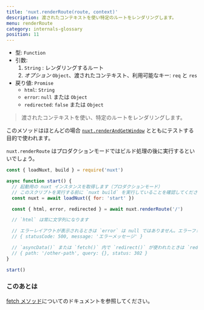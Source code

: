 ```yaml
---
title: 'nuxt.renderRoute(route, context)'
description: 渡されたコンテキストを使い特定のルートをレンダリングします。
menu: renderRoute
category: internals-glossary
position: 11
---
```


- 型: `Function`
- 引数:
  1. `String` : レンダリングするルート
  2. _オプション_ `Object`、渡されたコンテキスト、利用可能なキー: `req` と `res`
- 戻り値: `Promise`
  - `html`: `String`
  - `error`: `null` または `Object`
  - `redirected`: `false` または `Object`

> 渡されたコンテキストを使い、特定のルートをレンダリングします。

このメソッドはほとんどの場合 [`nuxt.renderAndGetWindow`](/docs/2.x/internals-glossary/nuxt-render-and-get-window) とともにテストする目的で使われます。

<base-alert>

`nuxt.renderRoute` はプロダクションモードではビルド処理の後に実行するといいでしょう。

</base-alert>

```js
const { loadNuxt, build } = require('nuxt')

async function start() {
  // 起動用の nuxt インスタンスを取得します（プロダクションモード）
  // このスクリプトを実行する前に `nuxt build` を実行していることを確認してください
  const nuxt = await loadNuxt({ for: 'start' })

  const { html, error, redirected } = await nuxt.renderRoute('/')

  // `html` は常に文字列になります

  // エラーレイアウトが表示されるときは `error` は null ではありません。エラーフォーマットは下記:
  // { statusCode: 500, message: 'エラーメッセージ' }

  // `asyncData()` または `fetch()` 内で `redirect()` が使われたときは `redirected` は `false` ではありません
  // { path: '/other-path', query: {}, status: 302 }
}

start()
```

### このあとは

<base-alert type="next">

[fetch メソッド](/docs/2.x/components-glossary/pages-fetch)についてのドキュメントを参照してください。

</base-alert>
